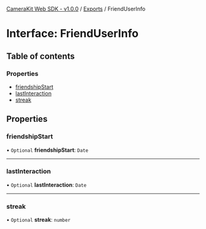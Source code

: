 [CameraKit Web SDK - v1.0.0](../README.md) / [Exports](../modules.md) / FriendUserInfo

# Interface: FriendUserInfo

## Table of contents

### Properties

- [friendshipStart](FriendUserInfo.md#friendshipstart)
- [lastInteraction](FriendUserInfo.md#lastinteraction)
- [streak](FriendUserInfo.md#streak)

## Properties

### friendshipStart

• `Optional` **friendshipStart**: `Date`

___

### lastInteraction

• `Optional` **lastInteraction**: `Date`

___

### streak

• `Optional` **streak**: `number`

